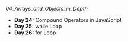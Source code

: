 _04_Arrays_and_Objects_in_Depth_

- **Day 24:** Compound Operators in JavaScript
- **Day 25:** while Loop
- **Day 26:** for Loop
